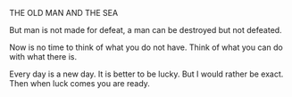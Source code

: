 THE OLD MAN AND THE SEA

But man is not made for defeat, a man can be destroyed but not defeated.

Now is no time to think of what you do not have. Think of what you can do with what there is.

Every day is a new day. It is better to be lucky. But I would rather be exact. Then when luck comes you are ready.
